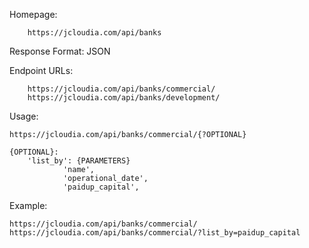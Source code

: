Homepage:

		https://jcloudia.com/api/banks


Response Format: JSON

Endpoint URLs:
		
		https://jcloudia.com/api/banks/commercial/
		https://jcloudia.com/api/banks/development/

Usage: 

	https://jcloudia.com/api/banks/commercial/{?OPTIONAL}
	
	{OPTIONAL}:
		'list_by': {PARAMETERS}
				'name',
				'operational_date',
				'paidup_capital',


Example:

	https://jcloudia.com/api/banks/commercial/
	https://jcloudia.com/api/banks/commercial/?list_by=paidup_capital
